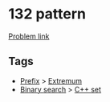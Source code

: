 # 132 pattern

[Problem link](https://leetcode.com/problems/132-pattern)

## Tags

* [Prefix](/README.md#Prefix) > [Extremum](/README.md#Prefix-Extremum)
* [Binary search](/README.md#Binary_search) > [C++ set](/README.md#Binary_search-C___set)
